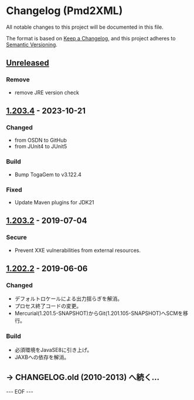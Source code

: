 # Changelog (Pmd2XML)
All notable changes to this project will be documented in this file.

The format is based on [Keep a Changelog](https://keepachangelog.com/en/1.0.0/),
and this project adheres to [Semantic Versioning](https://semver.org/spec/v2.0.0.html).


## [Unreleased]

### Remove
- remove JRE version check


## [1.203.4] - 2023-10-21

### Changed
- from OSDN to GitHub
- from JUnit4 to JUnit5

### Build
- Bump TogaGem to v3.122.4

### Fixed
- Update Maven plugins for JDK21


## [1.203.2] - 2019-07-04

### Secure
- Prevent XXE vulnerabilities from external resources.


## [1.202.2] - 2019-06-06

### Changed
- デフォルトロケールによる出力揺らぎを解消。
- プロセス終了コードの変更。
- Mercurial(1.201.5-SNAPSHOT)からGit(1.201.105-SNAPSHOT)へSCMを移行。

### Build
- 必須環境をJavaSE8に引き上げ。
- JAXBへの依存を解消。


## → CHANGELOG.old (2010-2013) へ続く…


[Unreleased]: https://github.com/olyutorskii/Pmd2XML/compare/v1.203.4...HEAD
[1.203.4]: https://github.com/olyutorskii/Pmd2XML/compare/release-1.203.2...v1.203.4
[1.203.2]: https://github.com/olyutorskii/Pmd2XML/compare/release-1.202.2...release-1.203.2
[1.202.2]: https://github.com/olyutorskii/Pmd2XML/releases/tag/release-1.202.2


--- EOF ---
